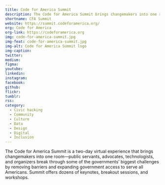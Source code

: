 ```yaml
---
title: Code for America Summit
description: The Code for America Summit brings changemakers into one room―public servants, advocates, technologists, and organizers break through some of the governments’ biggest challenges by removing barriers and expanding government access to serve all Americans.
shortname: CFA Summit
website: https://summit.codeforamerica.org/
org: Code for America
org-link: https://codeforamerica.org
img: code-for-america-summit.jpg
img-feat: code-for-america-summit.jpg
img-alt: Code for America Summit logo
img-caption: 
twitter: 
medium: 
figma: 
youtube: 
linkedin: 
instagram: 
facebook: 
github: 
flickr: 
tumblr: 
rss: 
category:
  - Civic hacking
  - Community
  - Culture
  - Data
  - Design
  - Digital
  - Inclusion
---
```


The Code for America Summit is a two-day virtual experience that brings changemakers into one room―public servants, advocates, technologists, and organizers break through some of the governments’ biggest challenges by removing barriers and expanding government access to serve all Americans. Summit offers dozens of keynotes, breakout sessions, and workshops.
